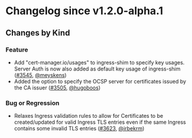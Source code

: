 # Changelog since v1.2.0-alpha.1

## Changes by Kind

### Feature

- Add  "cert-manager.io/usages" to ingress-shim to specify key usages. Server Auth is now also added as default key usage of ingress-shim ([#3545](https://github.com/jetstack/cert-manager/pull/3545), [@meyskens](https://github.com/meyskens))
- Added the option to specify the OCSP server for certificates issued by the CA issuer ([#3505](https://github.com/jetstack/cert-manager/pull/3505), [@hugoboos](https://github.com/hugoboos))

### Bug or Regression

- Relaxes Ingress validation rules to allow for Certificates to be created/updated for valid Ingress TLS entries even if the same Ingress contains some invalid TLS entries ([#3623](https://github.com/jetstack/cert-manager/pull/3623), [@irbekrm](https://github.com/irbekrm))

